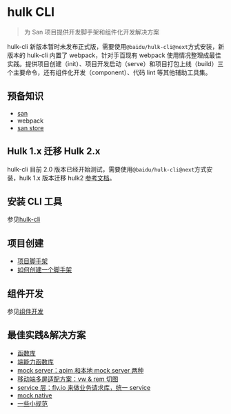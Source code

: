 # hulk CLI

> 为 San 项目提供开发脚手架和组件化开发解决方案

hulk-cli 新版本暂时未发布正式版，需要使用`@baidu/hulk-cli@next`方式安装，新版本的 hulk-cli 内置了 webpack，针对手百现有 webpack 使用情况整理成最佳实践。提供项目创建（init）、项目开发启动（serve）和项目打包上线（build）三个主要命令，还有组件化开发（component）、代码 lint 等其他辅助工具集。

## 预备知识

-   [san](https://baidu.github.io/san/)
-   webpack
-   [san store](https://github.com/baidu/san-store)

## Hulk 1.x 迁移 Hulk 2.x

hulk-cli 目前 2.0 版本已经开始测试，需要使用`@baidu/hulk-cli@next`方式安装，hulk 1.x 版本迁移 hulk2 [参考文档](./migration.md)。

## 安装 CLI 工具

参见[hulk-cli](./hulk-cli.md)

## 项目创建

-   [项目脚手架](./project.md)
-   [如何创建一个脚手架](./create-scaffold.md)

## 组件开发

参见[组件开发](./component.md)

## 最佳实践&解决方案

-   [函数库](./xbox.md)
-   [端能力函数库](./native.md)
-   [mock server：apim 和本地 mock server 两种](./mock.md)
-   [移动端多屏适配方案：vw & rem 切图](./rem.md)
-   [service 层：fly.io 来做业务请求库，统一 service](./service.md)
-   [mock native](./mock-native.md)
-   [一些小规范](./practice.md)
